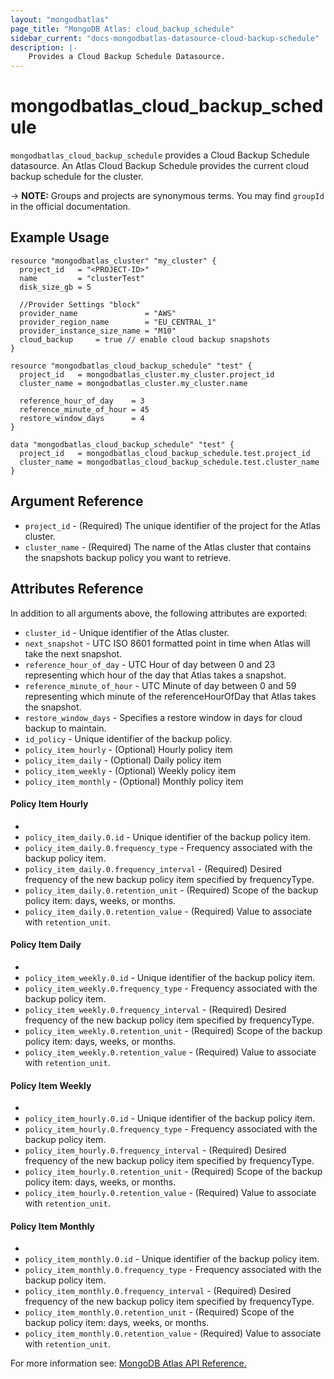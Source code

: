 ```yaml
---
layout: "mongodbatlas"
page_title: "MongoDB Atlas: cloud_backup_schedule"
sidebar_current: "docs-mongodbatlas-datasource-cloud-backup-schedule"
description: |-
    Provides a Cloud Backup Schedule Datasource.
---
```


# mongodbatlas_cloud_backup_schedule

`mongodbatlas_cloud_backup_schedule` provides a Cloud Backup Schedule datasource. An Atlas Cloud Backup Schedule provides the current cloud backup schedule for the cluster. 

-> **NOTE:** Groups and projects are synonymous terms. You may find `groupId` in the official documentation.

## Example Usage

```hcl
resource "mongodbatlas_cluster" "my_cluster" {
  project_id   = "<PROJECT-ID>"
  name         = "clusterTest"
  disk_size_gb = 5

  //Provider Settings "block"
  provider_name               = "AWS"
  provider_region_name        = "EU_CENTRAL_1"
  provider_instance_size_name = "M10"
  cloud_backup     = true // enable cloud backup snapshots
}

resource "mongodbatlas_cloud_backup_schedule" "test" {
  project_id   = mongodbatlas_cluster.my_cluster.project_id
  cluster_name = mongodbatlas_cluster.my_cluster.name

  reference_hour_of_day    = 3
  reference_minute_of_hour = 45
  restore_window_days      = 4
}

data "mongodbatlas_cloud_backup_schedule" "test" {
  project_id   = mongodbatlas_cloud_backup_schedule.test.project_id
  cluster_name = mongodbatlas_cloud_backup_schedule.test.cluster_name
}
```

## Argument Reference

* `project_id` - (Required) The unique identifier of the project for the Atlas cluster.
* `cluster_name` - (Required) The name of the Atlas cluster that contains the snapshots backup policy you want to retrieve.

## Attributes Reference

In addition to all arguments above, the following attributes are exported:

* `cluster_id` - Unique identifier of the Atlas cluster.
* `next_snapshot` - UTC ISO 8601 formatted point in time when Atlas will take the next snapshot.
* `reference_hour_of_day` - UTC Hour of day between 0 and 23 representing which hour of the day that Atlas takes a snapshot.
* `reference_minute_of_hour` - UTC Minute of day between 0 and 59 representing which minute of the referenceHourOfDay that Atlas takes the snapshot.
* `restore_window_days` - Specifies a restore window in days for cloud backup to maintain.
* `id_policy` - Unique identifier of the backup policy.
* `policy_item_hourly` - (Optional) Hourly policy item
* `policy_item_daily` - (Optional) Daily policy item
* `policy_item_weekly` - (Optional) Weekly policy item
* `policy_item_monthly` - (Optional) Monthly policy item

#### Policy Item Hourly
*
* `policy_item_daily.0.id` - Unique identifier of the backup policy item.
* `policy_item_daily.0.frequency_type` - Frequency associated with the backup policy item.
* `policy_item_daily.0.frequency_interval` - (Required) Desired frequency of the new backup policy item specified by frequencyType.
* `policy_item_daily.0.retention_unit` - (Required) Scope of the backup policy item: days, weeks, or months.
* `policy_item_daily.0.retention_value` - (Required) Value to associate with `retention_unit`.

#### Policy Item Daily
*
* `policy_item_weekly.0.id` - Unique identifier of the backup policy item.
* `policy_item_weekly.0.frequency_type` - Frequency associated with the backup policy item.
* `policy_item_weekly.0.frequency_interval` - (Required) Desired frequency of the new backup policy item specified by frequencyType.
* `policy_item_weekly.0.retention_unit` - (Required) Scope of the backup policy item: days, weeks, or months.
* `policy_item_weekly.0.retention_value` - (Required) Value to associate with `retention_unit`.

#### Policy Item Weekly
*
* `policy_item_hourly.0.id` - Unique identifier of the backup policy item.
* `policy_item_hourly.0.frequency_type` - Frequency associated with the backup policy item.
* `policy_item_hourly.0.frequency_interval` - (Required) Desired frequency of the new backup policy item specified by frequencyType.
* `policy_item_hourly.0.retention_unit` - (Required) Scope of the backup policy item: days, weeks, or months.
* `policy_item_hourly.0.retention_value` - (Required) Value to associate with `retention_unit`.

#### Policy Item Monthly
*
* `policy_item_monthly.0.id` - Unique identifier of the backup policy item.
* `policy_item_monthly.0.frequency_type` - Frequency associated with the backup policy item.
* `policy_item_monthly.0.frequency_interval` - (Required) Desired frequency of the new backup policy item specified by frequencyType.
* `policy_item_monthly.0.retention_unit` - (Required) Scope of the backup policy item: days, weeks, or months.
* `policy_item_monthly.0.retention_value` - (Required) Value to associate with `retention_unit`.

For more information see: [MongoDB Atlas API Reference.](https://docs.atlas.mongodb.com/reference/api/cloud-backup/schedule/get-all-schedules/)